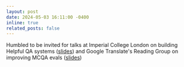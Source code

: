 ```yaml
---
layout: post
date: 2024-05-03 16:11:00 -0400
inline: true
related_posts: false
---
```


Humbled to be invited for talks at Imperial College London on building Helpful QA systems ([slides](https://nbalepur.github.io/assets/pdf/Helpful_QA.pdf)) and Google Translate's Reading Group on improving MCQA evals ([slides](https://nbalepur.github.io/assets/pdf/MCQA_is_Bad.pdf))
